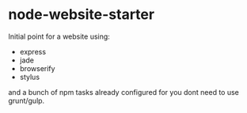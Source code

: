 # node-website-starter
Initial point for a website using:
* express
*  jade
* browserify
* stylus

and a bunch of npm tasks already configured for you dont need to use grunt/gulp. 
